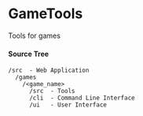 # GameTools
Tools for games


#### Source Tree
```
/src  - Web Application
  /games
    /<game_name>
      /src  - Tools
      /cli  - Command Line Interface
      /ui   - User Interface
```
